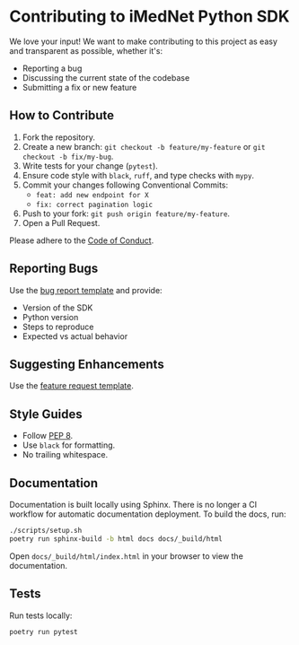 # Contributing to iMedNet Python SDK

We love your input! We want to make contributing to this project as easy and transparent as possible, whether it's:

- Reporting a bug
- Discussing the current state of the codebase
- Submitting a fix or new feature

## How to Contribute

1. Fork the repository.
2. Create a new branch: `git checkout -b feature/my-feature` or `git checkout -b fix/my-bug`.
3. Write tests for your change (`pytest`).
4. Ensure code style with `black`, `ruff`, and type checks with `mypy`.
5. Commit your changes following Conventional Commits:
   - `feat: add new endpoint for X`
   - `fix: correct pagination logic`
6. Push to your fork: `git push origin feature/my-feature`.
7. Open a Pull Request.

Please adhere to the [Code of Conduct](CODE_OF_CONDUCT.md).

## Reporting Bugs

Use the [bug report template](.github/ISSUE_TEMPLATE/bug_report.md) and provide:

- Version of the SDK
- Python version
- Steps to reproduce
- Expected vs actual behavior

## Suggesting Enhancements

Use the [feature request template](.github/ISSUE_TEMPLATE/feature_request.md).

## Style Guides

- Follow [PEP 8](https://peps.python.org/pep-0008/).
- Use `black` for formatting.
- No trailing whitespace.

## Documentation

Documentation is built locally using Sphinx. There is no longer a CI workflow for automatic documentation deployment. To build the docs, run:

```bash
./scripts/setup.sh
poetry run sphinx-build -b html docs docs/_build/html
```

Open `docs/_build/html/index.html` in your browser to view the documentation.

## Tests

Run tests locally:

```bash
poetry run pytest
```
